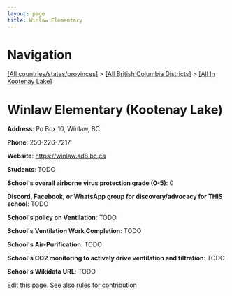```yaml
---
layout: page
title: Winlaw Elementary
---
```

# Navigation

[[All countries/states/provinces]](../../..) > [[All British Columbia Districts]](../..) > [[All In Kootenay Lake]](..)

# Winlaw Elementary (Kootenay Lake)

**Address**: Po Box 10, Winlaw, BC

**Phone**: 250-226-7217

**Website**: <https://winlaw.sd8.bc.ca>

**Students**: TODO

**School's overall airborne virus protection grade (0-5)**: 0

**Discord, Facebook, or WhatsApp group for discovery/advocacy for THIS school**: TODO

**School's policy on Ventilation**: TODO

**School's Ventilation Work Completion**: TODO

**School's Air-Purification**: TODO

**School's CO2 monitoring to actively drive ventilation and filtration**: TODO

**School's Wikidata URL**: TODO


[Edit this page](https://github.com/ventilate-schools/BC/edit/main/./Kootenay_Lake/Winlaw_Elementary.md). See also [rules for contribution](../../../contribution-rules/)